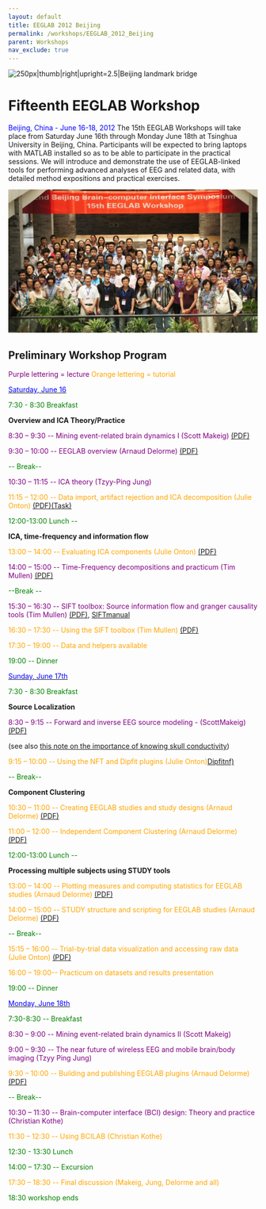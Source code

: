 ```yaml
---
layout: default
title: EEGLAB 2012 Beijing
permalink: /workshops/EEGLAB_2012_Beijing
parent: Workshops
nav_exclude: true
---
```


![250px\|thumb\|right\|upright=2.5\|Beijing landmark
bridge](/assets/images/Beijing.png)

Fifteenth EEGLAB Workshop
=========================

<span style="color: blue">Beijing, China - June 16-18, 2012</span>
The 15th EEGLAB Workshops will take place from Saturday June 16th
through Monday June 18th at Tsinghua University in Beijing, China.
Participants will be expected to bring laptops with MATLAB installed so
as to be able to participate in the practical sessions. We will
introduce and demonstrate the use of EEGLAB-linked tools for performing
advanced analyses of EEG and related data, with detailed method
expositions and practical exercises.

![center\|600px](/assets/images/Group_picture_beijing.png)

Preliminary Workshop Program
----------------------------

<span style="color: purple">Purple lettering = lecture</span>
<span style="color: orange">Orange lettering = tutorial</span>

<u><span style="color: blue">Saturday, June 16</span></u>


<span style="color: green">7:30 - 8:30 Breakfast</span>

<!-- -->


**Overview and ICA Theory/Practice**


<span style="color: purple">8:30 – 9:30 -- Mining event-related brain dynamics I (Scott Makeig)</span> [(PDF)](https://sccn.ucsd.edu/githubwiki/files/eeglab_beijing_i.pdf)

<span style="color: purple">9:30 – 10:00 -- EEGLAB overview (Arnaud Delorme) [(PDF)](https://sccn.ucsd.edu/githubwiki/files/eeglab2012_ad_eeglab_overview.pdf)</span>

<span style="color: green">-- Break--</span>

<span style="color: purple">10:30 – 11:15 -- ICA theory (Tzyy-Ping Jung)</span>

<span style="color: orange">11:15 – 12:00 -- Data import, artifact rejection and ICA decomposition (Julie Onton) [(PDF)](https://sccn.ucsd.edu/githubwiki/files/1_gettingstarted_eeglab.pdf)[(Task)](https://sccn.ucsd.edu/githubwiki/files/sternbergtaskexplanation.pdf)</span>
<!-- -->


<span style="color: green">12:00-13:00 Lunch --</span>

<!-- -->


**ICA, time-frequency and information flow**


<span style="color: orange">13:00 – 14:00 -- Evaluating ICA components (Julie Onton) [(PDF)](https://sccn.ucsd.edu/githubwiki/files/2_evaluatingics.pdf)</span>

<span style="color: purple">14:00 – 15:00 -- Time-Frequency decompositions and practicum (Tim Mullen)</span> [(PDF)](https://sccn.ucsd.edu/githubwiki/files/timefrequency_analysis.pdf)
<!-- -->



<span style="color: green"> --Break -- </span>

<!-- -->



<span style="color: purple">15:30 – 16:30 -- SIFT toolbox: Source information flow and granger causality tools (Tim Mullen) </span> [(PDF)](https://sccn.ucsd.edu/githubwiki/files/sift_lecture.pdf), [SIFTmanual](https://sccn.ucsd.edu/githubwiki/files/eeglab2011_tm_sift.pdf)

<span style="color: orange">16:30 – 17:30 -- Using the SIFT toolbox (Tim Mullen)</span> [(PDF)](https://sccn.ucsd.edu/githubwiki/files/sift_practicum.pdf)
<!-- -->



<span style="color: orange">17:30 – 19:00 -- Data and helpers available</span>

<!-- -->


<span style="color: green">19:00 -- Dinner</span>

<u><span style="color: blue">Sunday, June 17th</span></u>


<span style="color: green">7:30 - 8:30 Breakfast</span>

<!-- -->


**Source Localization**


<span style="color: purple">8:30 – 9:15 -- Forward and inverse EEG source modeling - (ScottMakeig)</span> [(PDF)](https://sccn.ucsd.edu/githubwiki/files/forwardinverse_beijing12.pdf)

(see also [this note on the importance of knowing skull conductivity](http://sccn.ucsd.edu/wiki/NFT_Appendix_C))

<span style="color: orange">9:15 – 10:00 -- Using the NFT and Dipfit plugins
(Julie Onton)[Dipfit](https://sccn.ucsd.edu/githubwiki/files/3_dipfit.pdf)[nf)](/media:nft_presentation12.pdf)</span>
<!-- -->



<span style="color: green">-- Break--</span>

<!-- -->


**Component Clustering**


<span style="color: orange">10:30 – 11:00 -- Creating EEGLAB studies and study designs (Arnaud Delorme) [(PDF)](https://sccn.ucsd.edu/githubwiki/files/eeglab2012_ad_study_design.pdf)</span>

<span style="color:  orange">11:00 – 12:00 -- Independent Component Clustering (Arnaud Delorme) [(PDF)](https://sccn.ucsd.edu/githubwiki/files/eeglab2012_ad_study_clustering.pdf)</span>
<!-- -->


<span style="color: green">12:00-13:00 Lunch --</span>

<!-- -->


**Processing multiple subjects using STUDY tools**


<span style="color: orange">13:00 – 14:00 -- Plotting measures and computing statistics for EEGLAB studies (Arnaud Delorme) [(PDF)](https://sccn.ucsd.edu/githubwiki/files/eeglab2012_ad_study_plot_stats.pdf)</span>

<span style="color: orange">14:00 – 15:00 -- STUDY structure and scripting for EEGLAB studies (Arnaud Delorme) [(PDF)](https://sccn.ucsd.edu/githubwiki/files/eeglab2012_ad_study_advanced_and_scripts.pdf)</span>
<!-- -->



<span style="color: green">-- Break--</span>

<!-- -->



<span style="color: orange">15:15 – 16:00 -- Trial-by-trial data visualization and accessing raw data (Julie Onton) [(PDF)](https://sccn.ucsd.edu/githubwiki/files/4_singletrialscripting.pdf)</span>
<!-- -->



<span style="color: orange">16:00 – 19:00-- Practicum on datasets and results presentation</span>

<!-- -->


<span style="color: green">19:00 -- Dinner </span>

<u><span style="color: blue">Monday, June 18th</span></u>


<span style="color: green">7:30-8:30 -- Breakfast</span>

<!-- -->



<span style="color: purple">8:30 – 9:00 -- Mining event-related brain dynamics II (Scott Makeig)</span>

<span style="color: purple">9:00 – 9:30 -- The near future of wireless EEG and mobile brain/body imaging (Tzyy Ping Jung)</span>

<span style="color: orange">9:30 – 10:00 -- Building and publishing EEGLAB plugins (Arnaud Delorme) [(PDF)](https://sccn.ucsd.edu/githubwiki/files/eeglab2012_ad_eeglab_plugins.pdf)</span>
<!-- -->



<span style="color: green">-- Break--</span>

<!-- -->



<span style="color: purple">10:30 – 11:30 -- Brain-computer interface (BCI) design: Theory and practice (Christian Kothe)</span>

<span style="color: orange">11:30 – 12:30 -- Using BCILAB (Christian Kothe)</span>

<!-- -->


<span style="color: green">12:30 - 13:30 Lunch</span>

<!-- -->


<span style="color: green">14:00 – 17:30 -- Excursion</span>


<span style="color: orange">17:30 – 18:30 -- Final discussion (Makeig, Jung, Delorme and all)</span>

<!-- -->


<span style="color: green">18:30 workshop ends</span>


